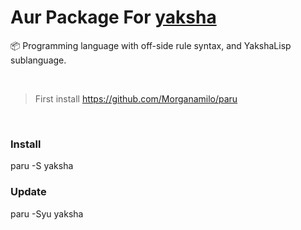 # Aur Package For [yaksha](https://github.com/YakshaLang/Yaksha)

📦 Programming language with off-side rule syntax, and YakshaLisp sublanguage.

<br>

> First install https://github.com/Morganamilo/paru

<br>

### Install

paru -S yaksha

### Update

paru -Syu yaksha
